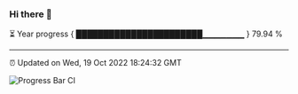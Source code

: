 ### Hi there 👋

⏳ Year progress { ███████████████████████▁▁▁▁▁▁▁ } 79.94 %

---

⏰ Updated on Wed, 19 Oct 2022 18:24:32 GMT

![Progress Bar CI](https://github.com/Shyam-Makwana/GitHub-Actions-Demo/workflows/Progress%20Bar%20CI/badge.svg)
